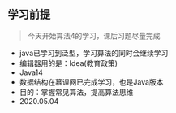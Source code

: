 ## 学习前提

>   今天开始算法4的学习，课后习题尽量完成

-   java已学习到泛型，学习算法的同时会继续学习
-   编辑器用的是：Idea(教育政策)
-   Java14
-   数据结构在慕课网已完成学习，也是Java版本
-   目的：掌握常见算法，提高算法思维
-   2020.05.04 